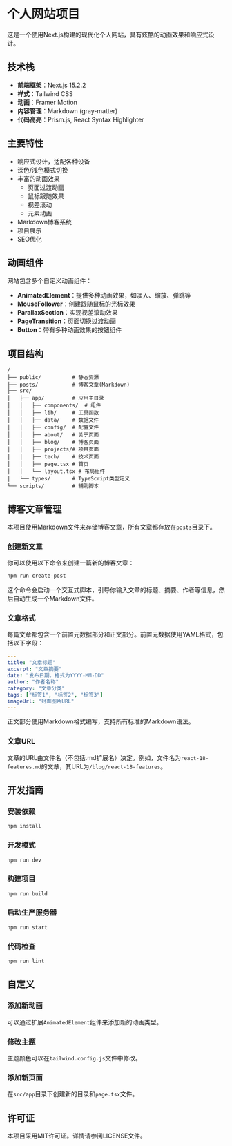 # 个人网站项目

这是一个使用Next.js构建的现代化个人网站，具有炫酷的动画效果和响应式设计。

## 技术栈

- **前端框架**：Next.js 15.2.2
- **样式**：Tailwind CSS
- **动画**：Framer Motion
- **内容管理**：Markdown (gray-matter)
- **代码高亮**：Prism.js, React Syntax Highlighter

## 主要特性

- 响应式设计，适配各种设备
- 深色/浅色模式切换
- 丰富的动画效果
  - 页面过渡动画
  - 鼠标跟随效果
  - 视差滚动
  - 元素动画
- Markdown博客系统
- 项目展示
- SEO优化

## 动画组件

网站包含多个自定义动画组件：

- **AnimatedElement**：提供多种动画效果，如淡入、缩放、弹跳等
- **MouseFollower**：创建跟随鼠标的光标效果
- **ParallaxSection**：实现视差滚动效果
- **PageTransition**：页面切换过渡动画
- **Button**：带有多种动画效果的按钮组件

## 项目结构

```
/
├── public/          # 静态资源
├── posts/           # 博客文章(Markdown)
├── src/
│   ├── app/         # 应用主目录
│   │   ├── components/  # 组件
│   │   ├── lib/     # 工具函数
│   │   ├── data/    # 数据文件
│   │   ├── config/  # 配置文件
│   │   ├── about/   # 关于页面
│   │   ├── blog/    # 博客页面
│   │   ├── projects/# 项目页面
│   │   ├── tech/    # 技术页面
│   │   ├── page.tsx # 首页
│   │   └── layout.tsx # 布局组件
│   └── types/       # TypeScript类型定义
└── scripts/         # 辅助脚本
```

## 博客文章管理

本项目使用Markdown文件来存储博客文章，所有文章都存放在`posts`目录下。

### 创建新文章

你可以使用以下命令来创建一篇新的博客文章：

```bash
npm run create-post
```

这个命令会启动一个交互式脚本，引导你输入文章的标题、摘要、作者等信息，然后自动生成一个Markdown文件。

### 文章格式

每篇文章都包含一个前置元数据部分和正文部分。前置元数据使用YAML格式，包括以下字段：

```yaml
---
title: "文章标题"
excerpt: "文章摘要"
date: "发布日期，格式为YYYY-MM-DD"
author: "作者名称"
category: "文章分类"
tags: ["标签1", "标签2", "标签3"]
imageUrl: "封面图片URL"
---
```

正文部分使用Markdown格式编写，支持所有标准的Markdown语法。

### 文章URL

文章的URL由文件名（不包括.md扩展名）决定。例如，文件名为`react-18-features.md`的文章，其URL为`/blog/react-18-features`。

## 开发指南

### 安装依赖

```bash
npm install
```

### 开发模式

```bash
npm run dev
```

### 构建项目

```bash
npm run build
```

### 启动生产服务器

```bash
npm run start
```

### 代码检查

```bash
npm run lint
```

## 自定义

### 添加新动画

可以通过扩展`AnimatedElement`组件来添加新的动画类型。

### 修改主题

主题颜色可以在`tailwind.config.js`文件中修改。

### 添加新页面

在`src/app`目录下创建新的目录和`page.tsx`文件。

## 许可证

本项目采用MIT许可证。详情请参阅LICENSE文件。
